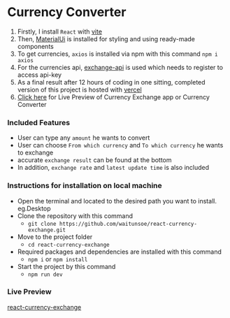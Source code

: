 # Currency Converter

1. Firstly, I install `React` with [vite](https://vitejs.dev/guide/)
2. Then, [MaterialUi](https://mui.com/material-ui/getting-started/installation/) is installed for styling and using ready-made components
3. To get currencies, `axios` is installed via npm with this command `npm i axios`
4. For the currencies api, [exchange-api](https://www.exchangerate-api.com/) is used which needs to register to access api-key
5. As a final result after 12 hours of coding in one sitting, completed version of this project is hosted with [vercel](https://vercel.com) 
6. [Click here](https://react-currency-exchange-app.vercel.app/) for Live Preview of Currency Exchange app or Currency Converter

### Included Features
- User can type any `amount` he wants to convert
- User can choose `From which currency` and `To which currency` he wants to exchange
- accurate `exchange result` can be found at the bottom 
- In addition, `exchange rate` and `latest update time` is also included

### Instructions for installation on local machine
- Open the terminal and located to the desired path you want to install. eg.Desktop
- Clone the repository with this command
  - `git clone https://github.com/waitunsoe/react-currency-exchange.git`
- Move to the project folder
  - `cd react-currency-exchange`
- Required packages and dependencies are installed with this command
  - `npm i` or `npm install`
- Start the project by this command
  - `npm run dev`

### Live Preview
[react-currency-exchange](https://react-currency-exchange-app.vercel.app/)